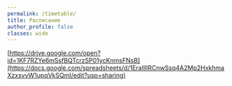 ```yaml
---
permalink: /timetable/
title: Расписание
author_profile: false
classes: wide
---
```

[https://drive.google.com/open?id=1KF7RZYe6mSsfBQTcrzSP01ycKnmsFNsB](https://docs.google.com/spreadsheets/d/1EraIlllRCnwSsq4A2Mp2HxkhmaXzxsvvW1upqVkSQmI/edit?usp=sharing)
<!--<iframe width="100%" height="900px" src="https://docs.google.com/spreadsheets/d/e/2PACX-1vR0t84JUzOmu-tIHIkQc2v9_r7NFkmE6qHbee2zgfFL-rupcMwzFrLfZGryu-AKmGr9wce-jukgDtWE/pubhtml?gid=1516192803&amp;single=true&amp;widget=true&amp;headers=false"></iframe>-->
